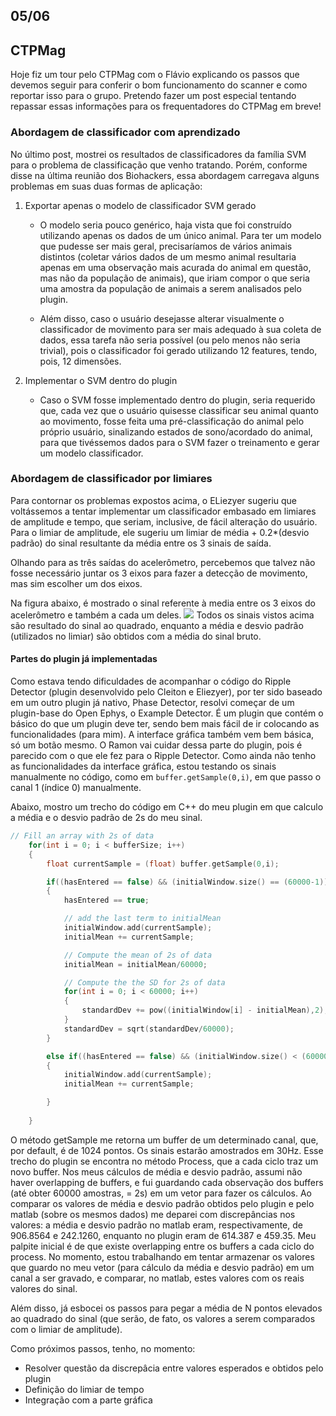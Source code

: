 ## 05/06

## CTPMag
Hoje fiz um tour pelo CTPMag com o Flávio explicando os passos que devemos seguir para conferir o bom funcionamento
do scanner e como reportar isso para o grupo. Pretendo fazer um post especial tentando repassar essas informações 
para os frequentadores do CTPMag em breve!

### Abordagem de classificador com aprendizado
No último post, mostrei os resultados de classificadores da família SVM para o problema de classificação
que venho tratando. Porém, conforme disse na última reunião dos Biohackers, essa abordagem carregava alguns
problemas em suas duas formas de aplicação:

1. Exportar apenas o modelo de classificador SVM gerado

   * O modelo seria pouco genérico, haja vista que foi construído utilizando apenas os dados de um único animal. Para ter um 
modelo que pudesse ser mais geral, precisaríamos de vários animais distintos (coletar vários dados de um mesmo animal resultaria
apenas em uma observação mais acurada do animal em questão, mas não da população de animais), que iriam compor o que seria 
uma amostra da população de animais a serem analisados pelo plugin. 

   * Além disso, caso o usuário desejasse alterar visualmente o classificador de movimento para ser mais adequado à sua coleta de 
dados, essa tarefa não seria possível (ou pelo menos não seria trivial), pois o classificador foi gerado utilizando 12 features,
tendo, pois, 12 dimensões.

2. Implementar o SVM dentro do plugin

   * Caso o SVM fosse implementado dentro do plugin, seria requerido que, cada vez que o usuário quisesse classificar seu animal
   quanto ao movimento, fosse feita uma pré-classificação do animal pelo próprio usuário, sinalizando estados de sono/acordado do
   animal, para que tivéssemos dados para o SVM fazer o treinamento e gerar um modelo classificador.

### Abordagem de classificador por limiares
Para contornar os problemas expostos acima, o ELiezyer sugeriu que voltássemos a tentar implementar um classificador embasado em
limiares de amplitude e tempo, que seriam, inclusive, de fácil alteração do usuário. Para o limiar de amplitude, ele sugeriu 
um limiar de média + 0.2*(desvio padrão) do sinal resultante da média entre os 3 sinais de saída. 

Olhando para as três saídas do acelerômetro, percebemos que talvez não fosse necessário juntar os 3 eixos para fazer a detecção
de movimento, mas sim escolher um dos eixos. 

Na figura abaixo, é mostrado o sinal referente à media entre os 3 eixos do acelerômetro e também a cada um deles.
![](https://github.com/ianamccs/OpenLabBook-Iana/blob/master/Imagens/media_eixos.png)
Todos os sinais vistos acima são resultado do sinal ao quadrado, enquanto a média e desvio padrão (utilizados no limiar)
são obtidos com a média do sinal bruto.

#### Partes do plugin já implementadas

Como estava tendo dificuldades de acompanhar o código do Ripple Detector (plugin desenvolvido pelo Cleiton e Eliezyer), 
por ter sido baseado em um outro plugin já nativo, Phase Detector, resolvi começar de um plugin-base do Open Ephys, o Example 
Detector. É um plugin que contém o básico do que um plugin deve ter, sendo bem mais fácil de ir colocando as funcionalidades (para mim).
A interface gráfica também vem bem básica, só um botão mesmo. O Ramon vai cuidar dessa parte do plugin, pois é parecido com o que
ele fez para o Ripple Detector.
Como ainda não tenho as funcionalidades da interface gráfica, estou testando os sinais manualmente no código, 
como em `buffer.getSample(0,i)`, em que passo o canal 1 (índice 0) manualmente.

Abaixo, mostro um trecho do código em C++ do meu plugin em que calculo a média e o desvio padrão de 2s do meu sinal.

```C++
// Fill an array with 2s of data 
	for(int i = 0; i < bufferSize; i++)
	{
		float currentSample = (float) buffer.getSample(0,i);

		if((hasEntered == false) && (initialWindow.size() == (60000-1)))
		{
			hasEntered == true;

			// add the last term to initialMean
			initialWindow.add(currentSample);
			initialMean += currentSample;

			// Compute the mean of 2s of data
			initialMean = initialMean/60000;

			// Compute the the SD for 2s of data
			for(int i = 0; i < 60000; i++)
			{
				standardDev += pow((initialWindow[i] - initialMean),2);
			}
			standardDev = sqrt(standardDev/60000);
		}

		else if((hasEntered == false) && (initialWindow.size() < (60000-1)))
		{
			initialWindow.add(currentSample);
			initialMean += currentSample;

		}
		
	}
```

O método getSample me retorna um buffer de um determinado canal, que, por default, é de 1024 pontos. Os sinais estarão amostrados em
30Hz. Esse trecho do plugin se encontra no método Process, que a cada ciclo traz um novo buffer. Nos meus cálculos de média e 
desvio padrão, assumi não haver overlapping de buffers, e fui guardando cada observação dos buffers (até obter 60000 amostras, = 2s)
em um vetor para fazer os cálculos. Ao comparar os valores de média e desvio padrão obtidos pelo plugin e pelo matlab (sobre os
mesmos dados) me deparei com discrepâncias nos valores: a média e desvio padrão no matlab eram, respectivamente, de 906.8564 e
242.1260, enquanto no plugin eram de 614.387 e 459.35.
Meu palpite inicial é de que existe overlapping entre os buffers a cada ciclo do process. No momento, estou trabalhando em tentar
armazenar os valores que guardo no meu vetor (para cálculo da média e desvio padrão) em um canal a ser gravado, e comparar, 
no matlab, estes valores com os reais valores do sinal.

Além disso, já esbocei os passos para pegar a média de N pontos elevados ao quadrado do sinal (que serão, de fato, os valores
a serem comparados com o limiar de amplitude).

Como próximos passos, tenho, no momento:
- Resolver questão da discrepâcia entre valores esperados e obtidos pelo plugin
- Definição do limiar de tempo
- Integração com a parte gráfica




